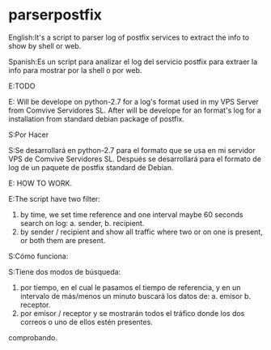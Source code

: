 # parserpostfix
English:It's a script to parser log of postfix services to extract the info to show by shell or web.

Spanish:Es un script  para analizar el log del servicio postfix para extraer la info para mostrar por la shell o por web. 

E:TODO

E: Will be develope on python-2.7 for a log's format used in my VPS Server from Comvive Servidores SL. After will be develope for an format's log for a installation from standard debian package of postfix.

S:Por Hacer

S:Se desarrollará en python-2.7 para el formato que se usa en mi servidor VPS de Comvive Servidores SL. Después se desarrollará para  el formato de log de un paquete de postfix standard de Debian. 

E: HOW TO WORK.

E:The script have two filter:
1. by time, we set time reference and one interval maybe 60 seconds search on log:
   a. sender,
   b. recipient.
2. by sender / recipient and show all traffic where two or on one is present, or both them are present. 

S:Cómo funciona:

S:Tiene dos modos de búsqueda:
1. por tiempo, en el cual le pasamos el tiempo de referencia, y en un intervalo de más/menos un minuto buscará los datos de:
   a. emisor
   b. receptor.
2. por emisor / receptor y se mostrarán todos el tráfico donde los dos correos o uno de ellos estén presentes.

comprobando.
